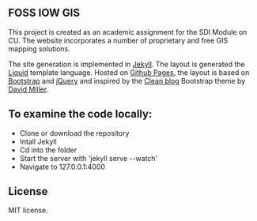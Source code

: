## FOSS IOW GIS

This project is created as an academic assignment for the SDI Module on CU. The website incorporates a number of proprietary and free GIS mapping solutions.

The site generation is implemented in <a href="https://jekyllrb.com/">Jekyll</a>. The layout is generated  the <a href="http://shopify.github.io/liquid/">Liquid</a> template language. Hosted on <a href="https://pages.github.com/">Github Pages</a>,
 the layout is based on <a href="http://getbootstrap.com/">Bootstrap</a>
 and <a href="https://jquery.com/">jQuery</a>
 and inspired by the <a href="https://startbootstrap.com/template-overviews/clean-blog/">Clean blog</a> Bootstrap theme by <a href="http://davidmiller.io/">David Miller</a>.</p>



## To examine the code locally:
* Clone or download the repository
* Intall Jekyll
* Cd into the folder
* Start the server with 'jekyll serve --watch'
* Navigate to 127.0.0.1:4000


## License

MIT license.
